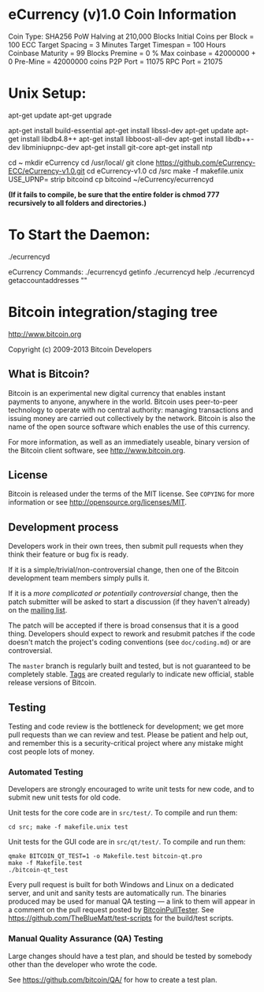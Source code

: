 eCurrency (v)1.0 Coin Information
================================

Coin Type: SHA256 PoW
Halving at 210,000 Blocks
Initial Coins per Block = 100 ECC
Target Spacing = 3 Minutes
Target Timespan = 100 Hours
Coinbase Maturity = 99 Blocks
Premine = 0 %
Max coinbase = 42000000 + 0 Pre-Mine = 42000000 coins
P2P Port = 11075
RPC Port = 21075

Unix Setup:
================================

apt-get update
apt-get upgrade

apt-get install build-essential
apt-get install libssl-dev
apt-get update
apt-get install libdb4.8++
apt-get install libboost-all-dev
apt-get install libdb++-dev libminiupnpc-dev
apt-get install git-core
apt-get install ntp

cd ~
mkdir eCurrency
cd /usr/local/
git clone https://github.com/eCurrency-ECC/eCurrency-v1.0.git
cd eCurrency-v1.0
cd /src
make -f makefile.unix USE_UPNP=
strip bitcoind
cp bitcoind ~/eCurrency/ecurrencyd

**(If it fails to compile, be sure that the entire folder is chmod 777 recursively to all folders and directories.)**

To Start the Daemon:
================================

./ecurrencyd

eCurrency Commands:
./ecurrencyd getinfo
./ecurrencyd help
./ecurrencyd getaccountaddresses ""



Bitcoin integration/staging tree
================================

http://www.bitcoin.org

Copyright (c) 2009-2013 Bitcoin Developers

What is Bitcoin?
----------------

Bitcoin is an experimental new digital currency that enables instant payments to
anyone, anywhere in the world. Bitcoin uses peer-to-peer technology to operate
with no central authority: managing transactions and issuing money are carried
out collectively by the network. Bitcoin is also the name of the open source
software which enables the use of this currency.

For more information, as well as an immediately useable, binary version of
the Bitcoin client software, see http://www.bitcoin.org.

License
-------

Bitcoin is released under the terms of the MIT license. See `COPYING` for more
information or see http://opensource.org/licenses/MIT.

Development process
-------------------

Developers work in their own trees, then submit pull requests when they think
their feature or bug fix is ready.

If it is a simple/trivial/non-controversial change, then one of the Bitcoin
development team members simply pulls it.

If it is a *more complicated or potentially controversial* change, then the patch
submitter will be asked to start a discussion (if they haven't already) on the
[mailing list](http://sourceforge.net/mailarchive/forum.php?forum_name=bitcoin-development).

The patch will be accepted if there is broad consensus that it is a good thing.
Developers should expect to rework and resubmit patches if the code doesn't
match the project's coding conventions (see `doc/coding.md`) or are
controversial.

The `master` branch is regularly built and tested, but is not guaranteed to be
completely stable. [Tags](https://github.com/bitcoin/bitcoin/tags) are created
regularly to indicate new official, stable release versions of Bitcoin.

Testing
-------

Testing and code review is the bottleneck for development; we get more pull
requests than we can review and test. Please be patient and help out, and
remember this is a security-critical project where any mistake might cost people
lots of money.

### Automated Testing

Developers are strongly encouraged to write unit tests for new code, and to
submit new unit tests for old code.

Unit tests for the core code are in `src/test/`. To compile and run them:

    cd src; make -f makefile.unix test

Unit tests for the GUI code are in `src/qt/test/`. To compile and run them:

    qmake BITCOIN_QT_TEST=1 -o Makefile.test bitcoin-qt.pro
    make -f Makefile.test
    ./bitcoin-qt_test

Every pull request is built for both Windows and Linux on a dedicated server,
and unit and sanity tests are automatically run. The binaries produced may be
used for manual QA testing — a link to them will appear in a comment on the
pull request posted by [BitcoinPullTester](https://github.com/BitcoinPullTester). See https://github.com/TheBlueMatt/test-scripts
for the build/test scripts.

### Manual Quality Assurance (QA) Testing

Large changes should have a test plan, and should be tested by somebody other
than the developer who wrote the code.

See https://github.com/bitcoin/QA/ for how to create a test plan.
